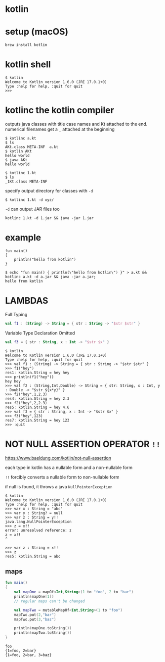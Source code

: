 # kotlin

# setup (macOS)

`brew install kotlin`

# kotlin shell

```
$ kotlin
Welcome to Kotlin version 1.6.0 (JRE 17.0.1+0)
Type :help for help, :quit for quit
>>> 
```

# kotlinc the kotlin compiler

outputs java classes with title case names and Kt attached to the end. numerical filenames get a `_` attached at the beginning

```
$ kotlinc a.kt
$ ls
AKt.class META-INF  a.kt
$ kotlin AKt
hello world
$ java AKt
hello world
```

```
$ kotlinc 1.kt
$ ls
_1Kt.class META-INF
```

specify output directory for classes with `-d`

```
$ kotlinc 1.kt -d xyz/
```

`-d` can output JAR files too

```
kotlinc 1.kt -d 1.jar && java -jar 1.jar
```

# example

```
fun main()
{
	println("hello from kotlin")
}
```

```
$ echo "fun main() { println(\"hello from kotlin\") }" > a.kt && kotlinc a.kt -d a.jar && java -jar a.jar;
hello from kotlin
```

# LAMBDAS


Full Typing

```kotlin
val f1 : (String) -> String = { str : String -> "$str $str" }
```

Variable Type Declaration Omitted

```kotlin
val f3 = { str : String, x : Int -> "$str $x" }
```

```
$ kotlin
Welcome to Kotlin version 1.6.0 (JRE 17.0.1+0)
Type :help for help, :quit for quit
>>> val f1 : (String) -> String = { str : String -> "$str $str" }
>>> f1("hey")
res1: kotlin.String = hey hey
>>> println(f1("hey"))
hey hey
>>> val f2 : (String,Int,Double) -> String = { str: String, x : Int, y : Double -> "$str ${x*y}" }
>>> f2("hey",1,2.3)
res4: kotlin.String = hey 2.3
>>> f2("hey",2,2.3)
res5: kotlin.String = hey 4.6
>>> val f3 = { str : String, x : Int -> "$str $x" }
>>> f3("hey",123)
res7: kotlin.String = hey 123
>>> :quit
```

# NOT NULL ASSERTION OPERATOR `!!`

https://www.baeldung.com/kotlin/not-null-assertion

each type in kotlin has a nullable form and a non-nullable form

`!!` forcibly converts a nullable form to non-nullable form

if null is found, it throws a java `NullPointerException`

```
$ kotlin
Welcome to Kotlin version 1.6.0 (JRE 17.0.1+0)
Type :help for help, :quit for quit
>>> var x : String = "abc"
>>> var y : String? = null
>>> var z : String = y!!
java.lang.NullPointerException
>>> z = x!!
error: unresolved reference: z
z = x!!
^

>>> var z : String = x!!
>>> z
res5: kotlin.String = abc
```

## maps

```kotlin
fun main()
{
	val mapOne = mapOf<Int,String>(1 to "foo", 2 to "bar")
	println(mapOne[1])
	// regular maps can't be changed

	val mapTwo = mutableMapOf<Int,String>(1 to "foo")
	mapTwo.put(2,"bar")
	mapTwo.put(3,"baz")

	println(mapOne.toString())
	println(mapTwo.toString())
}
```

```
foo
{1=foo, 2=bar}
{1=foo, 2=bar, 3=baz}
```
